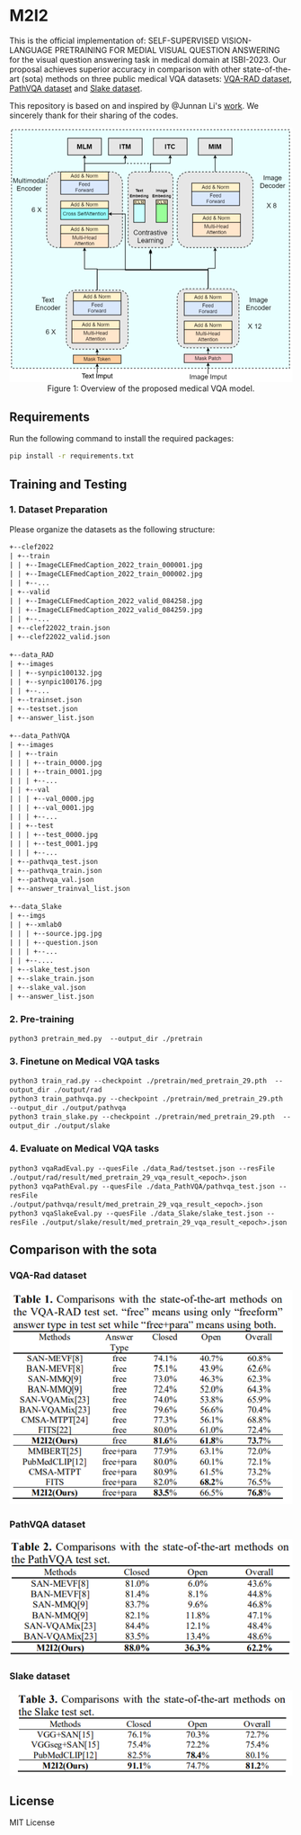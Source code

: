 # M2I2

This is the official implementation of: SELF-SUPERVISED VISION-LANGUAGE PRETRAINING FOR MEDIAL VISUAL QUESTION ANSWERING for the visual question answering task in medical domain at ISBI-2023.
Our proposal achieves superior accuracy in comparison with other state-of-the-art (sota) methods on three public medical VQA datasets: [VQA-RAD dataset](https://www.nature.com/articles/sdata2018251#data-citations), [PathVQA dataset](https://arxiv.org/abs/2003.10286) and [Slake dataset](https://arxiv.org/abs/2102.09542).

This repository is based on and inspired by @Junnan Li's [work](https://github.com/salesforce/ALBEF). We sincerely thank for their sharing of the codes.

<div align=center>
<img src="fig/model.png" style="zoom:75%;">
</div>
<center>Figure 1: Overview of the proposed medical VQA model. </center>


## Requirements
Run the following command to install the required packages:
```bash
pip install -r requirements.txt
```

## Training and Testing
### 1. Dataset Preparation
Please organize the datasets as the following structure:
```angular2
+--clef2022
| +--train
| | +--ImageCLEFmedCaption_2022_train_000001.jpg
| | +--ImageCLEFmedCaption_2022_train_000002.jpg
| | +--...
| +--valid
| | +--ImageCLEFmedCaption_2022_valid_084258.jpg
| | +--ImageCLEFmedCaption_2022_valid_084259.jpg
| | +--...
| +--clef22022_train.json
| +--clef22022_valid.json

+--data_RAD
| +--images
| | +--synpic100132.jpg
| | +--synpic100176.jpg
| | +--...
| +--trainset.json
| +--testset.json
| +--answer_list.json

+--data_PathVQA
| +--images
| | +--train
| | | +--train_0000.jpg
| | | +--train_0001.jpg
| | | +--...
| | +--val
| | | +--val_0000.jpg
| | | +--val_0001.jpg
| | | +--...
| | +--test
| | | +--test_0000.jpg
| | | +--test_0001.jpg
| | | +--...
| +--pathvqa_test.json
| +--pathvqa_train.json
| +--pathvqa_val.json
| +--answer_trainval_list.json

+--data_Slake
| +--imgs
| | +--xmlab0
| | | +--source.jpg.jpg
| | | +--question.json
| | | +--...
| | +--....
| +--slake_test.json
| +--slake_train.json
| +--slake_val.json
| +--answer_list.json
```
### 2. Pre-training
```angular2
python3 pretrain_med.py  --output_dir ./pretrain
```

### 3. Finetune on Medical VQA tasks
```angular2
python3 train_rad.py --checkpoint ./pretrain/med_pretrain_29.pth  --output_dir ./output/rad
python3 train_pathvqa.py --checkpoint ./pretrain/med_pretrain_29.pth  --output_dir ./output/pathvqa
python3 train_slake.py --checkpoint ./pretrain/med_pretrain_29.pth  --output_dir ./output/slake
```

### 4. Evaluate on Medical VQA tasks
```angular2
python3 vqaRadEval.py --quesFile ./data_Rad/testset.json --resFile ./output/rad/result/med_pretrain_29_vqa_result_<epoch>.json
python3 vqaPathEval.py --quesFile ./data_PathVQA/pathvqa_test.json --resFile ./output/pathvqa/result/med_pretrain_29_vqa_result_<epoch>.json
python3 vqaSlakeEval.py --quesFile ./data_Slake/slake_test.json --resFile ./output/slake/result/med_pretrain_29_vqa_result_<epoch>.json
```
## Comparison with the sota
### VQA-Rad dataset
<img src="fig/table_1.png">

### PathVQA dataset
<img src="fig/table_2.png">

### Slake dataset
<img src="fig/table_3.png">


## License
MIT License